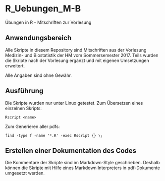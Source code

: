 # R_Uebungen_M-B
Übungen in R  - Mitschriften zur Vorlesung

## Anwendungsbereich
Alle Skripte in diesem Repository sind Mitschriften aus der Vorlesung Medizin- und Biostatistik der HM vom Sommersemester 2017.
Teils wurden die Skripte nach der Vorlesung ergänzt und mit eigenen Umsetzungen erweitert. 

Alle Angaben sind ohne Gewähr.

## Ausführung
Die Skripte wurden nur unter Linux getestet.
Zum Übersetzen eines einzelnen Skripts:

    Rscript <name>

Zum Generieren aller pdfs:

    find -type f -name '*.R' -exec Rscript {} \;

## Erstellen einer Dokumentation des Codes
Die Kommentare der Skripte sind im Markdown-Style geschrieben.
Deshalb können die Skripte mit Hilfe eines Markdown Interpreters in pdf-Dokumente umgesetzt werden.
